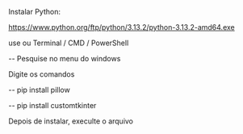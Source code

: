 Instalar Python:

https://www.python.org/ftp/python/3.13.2/python-3.13.2-amd64.exe

use ou Terminal / CMD / PowerShell

-- Pesquise no menu do windows

Digite os comandos

-- pip install pillow

-- pip install customtkinter

Depois de instalar, execulte o arquivo
